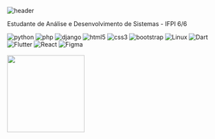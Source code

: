 ![header](https://capsule-render.vercel.app/api?type=soft&color=76819c&height=180&section=header&text=Abimael%20Corado&fontSize=80)

Estudante de Análise e Desenvolvimento de Sistemas - IFPI 6/6

<div>  
        <img src="https://img.shields.io/badge/Python-3776AB?style=for-the-badge&logo=python&logoColor=white" alt="python" />
        <img src="https://img.shields.io/badge/PHP-777BB4?style=for-the-badge&logo=php&logoColor=white" alt="php" />
        <img src="https://img.shields.io/badge/Django-092E20?style=for-the-badge&logo=django&logoColor=green" alt="django" />
        <img src="https://img.shields.io/badge/HTML5-E34F26?style=for-the-badge&logo=html5&logoColor=white" alt="html5" />
        <img src="https://img.shields.io/badge/CSS3-1572B6?style=for-the-badge&logo=css3&logoColor=white" alt="css3" />
        <img src="https://img.shields.io/badge/Bootstrap-563D7C?style=for-the-badge&logo=bootstrap&logoColor=white" alt="bootstrap" />
        <img src="https://img.shields.io/badge/Linux-E34F26?style=for-the-badge&logo=linux&logoColor=black" alt="Linux" />
        <img src="https://img.shields.io/badge/dart-02589c?style=for-the-badge&logo=dart&logoColor=white" alt="Dart" />
        <img src="https://img.shields.io/badge/flutter-2eb2ee?style=for-the-badge&logo=flutter&logoColor=white" alt="Flutter" />
        <img src="https://img.shields.io/badge/react-06f3af?style=for-the-badge&logo=react&logoColor=white" alt="React" />
        <img src="https://img.shields.io/badge/figma-2F4F4F?style=for-the-badge&logo=figma&logoColor=green" alt="Figma" />
</div>

<br>

<div>
  <a href="https://Abimaelcorado.github.io">
  <img height="180em" src="https://github-readme-stats.vercel.app/api?username=Abimaelcorado&show_icons=true&theme=algolia&include_all_commits=true&count_private=true"/>
</div>
